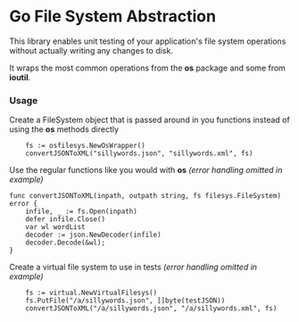 # Go File System Abstraction

This library enables unit testing of your application's file system operations without actually writing any changes to disk.

It wraps the most common operations from the __os__ package and some from __ioutil__.

### Usage
Create a FileSystem object that is passed around in you functions instead of using the __os__ methods directly
```
	fs := osfilesys.NewOsWrapper()
	convertJSONToXML("sillywords.json", "sillywords.xml", fs)
```

Use the regular functions like you would with __os__ _(error handling omitted in example)_
```
func convertJSONToXML(inpath, outpath string, fs filesys.FileSystem) error {
	infile, _ := fs.Open(inpath)
	defer infile.Close()
    var wl wordList
    decoder := json.NewDecoder(infile)
    decoder.Decode(&wl);
}
```

Create a virtual file system to use in tests _(error handling omitted in example)_
```
	fs := virtual.NewVirtualFilesys()
	fs.PutFile("/a/sillywords.json", []byte(testJSON))
	convertJSONToXML("/a/sillywords.json", "/a/sillywords.xml", fs)
```